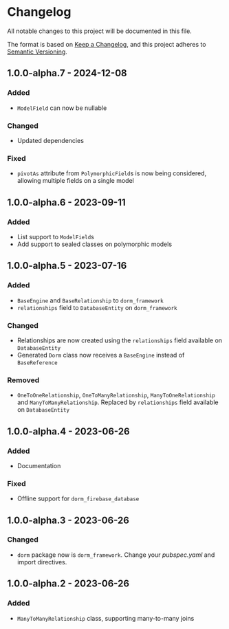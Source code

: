 # Changelog

All notable changes to this project will be documented in this file.

The format is based on [Keep a Changelog](https://keepachangelog.com/en/1.0.0/),
and this project adheres to [Semantic Versioning](https://semver.org/spec/v2.0.0.html).

## 1.0.0-alpha.7 - 2024-12-08

### Added

- `ModelField` can now be nullable

### Changed

- Updated dependencies

### Fixed

- `pivotAs` attribute from `PolymorphicField`s is now being considered,
  allowing multiple fields on a single model

## 1.0.0-alpha.6 - 2023-09-11

### Added

- List support to `ModelField`s
- Add support to sealed classes on polymorphic models


## 1.0.0-alpha.5 - 2023-07-16

### Added

- `BaseEngine` and `BaseRelationship` to `dorm_framework`
- `relationships` field to `DatabaseEntity` on `dorm_framework`

### Changed

- Relationships are now created using the `relationships` field available on `DatabaseEntity`
- Generated `Dorm` class now receives a `BaseEngine` instead of `BaseReference`

### Removed

- `OneToOneRelationship`, `OneToManyRelationship`, `ManyToOneRelationship` and 
  `ManyToManyRelationship`. Replaced by `relationships` field available on `DatabaseEntity`


## 1.0.0-alpha.4 - 2023-06-26

### Added

- Documentation

### Fixed

- Offline support for `dorm_firebase_database`


## 1.0.0-alpha.3 - 2023-06-26

### Changed

- `dorm` package now is `dorm_framework`. Change your *pubspec.yaml* and import directives.


## 1.0.0-alpha.2 - 2023-06-26

### Added

- `ManyToManyRelationship` class, supporting many-to-many joins
